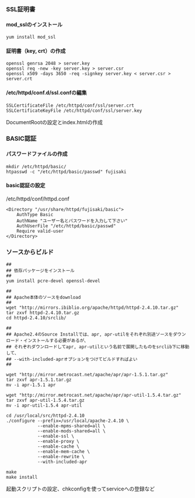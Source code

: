 ### SSL証明書

#### mod_sslのインストール

```
yum install mod_ssl
```

#### 証明書（key, crt）の作成

```
openssl genrsa 2048 > server.key
openssl req -new -key server.key > server.csr
openssl x509 -days 3650 -req -signkey server.key < server.csr > server.crt
```

#### /etc/httpd/conf.d/ssl.confの編集

```
SSLCertificateFile /etc/httpd/conf/ssl/server.crt
SSLCertificateKeyFile /etc/httpd/conf/ssl/server.key 
```

DocumentRootの設定とindex.htmlの作成

### BASIC認証

#### パスワードファイルの作成

```
mkdir /etc/httpd/basic/
htpasswd -c "/etc/httpd/basic/passwd" fujisaki
```

#### basic認証の設定

/etc/httpd/conf/httpd.conf

```
<Directory "/usr/share/httpd/fujisaki/basic">
    AuthType Basic
    AuthName "ユーザー名とパスワードを入力して下さい"
    AuthUserFile "/etc/httpd/basic/passwd"
    Require valid-user
</Directory>
```

### ソースからビルド

```
## 
## 依存パッケージをインストール
## 
yum install pcre-devel openssl-devel

## 
## Apache本体のソースをdownload
## 
wget "http://mirrors.ibiblio.org/apache/httpd/httpd-2.4.10.tar.gz"
tar zxvf httpd-2.4.10.tar.gz
cd httpd-2.4.10/srclib/

## 
## Apache2.4のSource Installでは、apr, apr-utilをそれぞれ別途ソースをダウンロード・インストールする必要があるが、
## それぞれダウンロードしてapr, apr-utilという名前で展開したものをsrclib下に移動して、
## --with-included-aprオプションをつけてビルドすればよい
## 

wget "http://mirror.metrocast.net/apache/apr/apr-1.5.1.tar.gz"
tar zxvf apr-1.5.1.tar.gz
mv -i apr-1.5.1 apr

wget "http://mirror.metrocast.net/apache/apr/apr-util-1.5.4.tar.gz"
tar zxvf apr-util-1.5.4.tar.gz
mv -i apr-util-1.5.4 apr-util
```

```
cd /usr/local/src/httpd-2.4.10
./configure --prefix=/usr/local/apache-2.4.10 \
            --enable-mpms-shared=all \
            --enable-mods-shared=all \
            --enable-ssl \
            --enable-proxy \
            --enable-cache \
            --enable-mem-cache \
            --enable-rewrite \
            --with-included-apr

make
make install
```

起動スクリプトの設定、chkconfigを使ってserviceへの登録など
